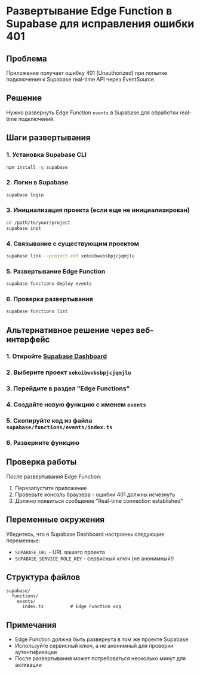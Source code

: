 # Развертывание Edge Function в Supabase для исправления ошибки 401

## Проблема
Приложение получает ошибку 401 (Unauthorized) при попытке подключения к Supabase real-time API через EventSource.

## Решение
Нужно развернуть Edge Function `events` в Supabase для обработки real-time подключений.

## Шаги развертывания

### 1. Установка Supabase CLI
```bash
npm install -g supabase
```

### 2. Логин в Supabase
```bash
supabase login
```

### 3. Инициализация проекта (если еще не инициализирован)
```bash
cd /path/to/your/project
supabase init
```

### 4. Связывание с существующим проектом
```bash
supabase link --project-ref xekoibwvbsbpjcjqmjlu
```

### 5. Развертывание Edge Function
```bash
supabase functions deploy events
```

### 6. Проверка развертывания
```bash
supabase functions list
```

## Альтернативное решение через веб-интерфейс

### 1. Откройте [Supabase Dashboard](https://supabase.com/dashboard)
### 2. Выберите проект `xekoibwvbsbpjcjqmjlu`
### 3. Перейдите в раздел "Edge Functions"
### 4. Создайте новую функцию с именем `events`
### 5. Скопируйте код из файла `supabase/functions/events/index.ts`
### 6. Разверните функцию

## Проверка работы

После развертывания Edge Function:

1. Перезапустите приложение
2. Проверьте консоль браузера - ошибки 401 должны исчезнуть
3. Должно появиться сообщение "Real-time connection established"

## Переменные окружения

Убедитесь, что в Supabase Dashboard настроены следующие переменные:
- `SUPABASE_URL` - URL вашего проекта
- `SUPABASE_SERVICE_ROLE_KEY` - сервисный ключ (не анонимный!)

## Структура файлов

```
supabase/
  functions/
    events/
      index.ts          # Edge Function код
```

## Примечания

- Edge Function должна быть развернута в том же проекте Supabase
- Используйте сервисный ключ, а не анонимный для проверки аутентификации
- После развертывания может потребоваться несколько минут для активации
